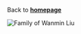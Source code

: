 Back to [**homepage**](https://wanminliu.github.io)

<img src="https://wanminliu.github.io/pic/20190420.jpg" alt="Family of Wanmin Liu" id="width:100%;height:auto;">

